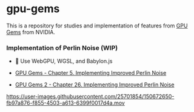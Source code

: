 # gpu-gems

This is a repository for studies and implementation of features from [GPU Gems](https://developer.nvidia.com/gpugems/gpugems3/contributors) from NVIDIA.

### Implementation of Perlin Noise (WIP)

- 🔨 Use WebGPU, WGSL, and Babylon.js

- [GPU Gems - Chapter 5. Implementing Improved Perlin Noise](https://developer.nvidia.com/gpugems/gpugems/part-i-natural-effects/chapter-5-implementing-improved-perlin-noise)
- [GPU Gems 2 - Chapter 26. Implementing Improved Perlin Noise](https://developer.nvidia.com/gpugems/gpugems2/part-iii-high-quality-rendering/chapter-26-implementing-improved-perlin-noise)

https://user-images.githubusercontent.com/25701854/150672650-fb97a876-f855-4503-a613-6399f0017d4a.mov
